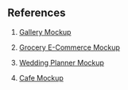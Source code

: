 ## References

1. [Gallery Mockup](https://www.figma.com/file/GjufJXmgYXOBa5x6ZqGW8U/Art-Gallery-App-Mockup?type=design&node-id=0-1&mode=design&t=jaG01JcXN46RpUlz-0)

2. [Grocery E-Commerce Mockup](https://www.figma.com/file/2JnBVZv0AMcNvhrMUEWaZm/Untitled?type=design&node-id=6-611&mode=design&t=tgXccFHZfGJwATNY-0)

3. [Wedding Planner Mockup](<https://www.figma.com/proto/Wsa5xmWiNwVZYlGcjZlSuU/Wedding-planning-app-(Copy)?type=design&node-id=1002-266&t=Ta5GO1VP4ygYxvE0-0&scaling=scale-down&page-id=401%3A26&starting-point-node-id=1203%3A608&show-proto-sidebar=1>)

4. [Cafe Mockup](https://www.figma.com/proto/acMaNfwuvnDiKFTCph3aiY/Menu-%26-Payment?page-id=69%3A2&node-id=102-2&viewport=1618%2C1786%2C0.5&scaling=scale-down&starting-point-node-id=102%3A2&show-proto-sidebar=1)

